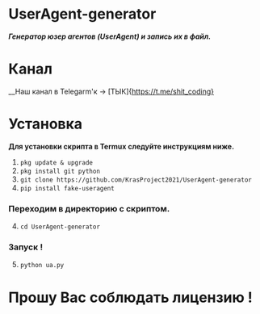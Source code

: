 # UserAgent-generator
___Генератор юзер агентов (UserAgent) и запись их в файл.___

# Канал
__Наш канал в Telegarm'к -> [ТЫК]{https://t.me/shit_coding}

# Установка
__Для установки скрипта в Termux следуйте инструкциям ниже.__

1. ```pkg update & upgrade```
2. ```pkg install git python```
3. ```git clone https://github.com/KrasProject2021/UserAgent-generator```
3. ```pip install fake-useragent```

### Переходим в директорию с скриптом.

4. ```cd UserAgent-generator```

### Запуск !

5. ```python ua.py```

# Прошу Вас соблюдать лицензию !
